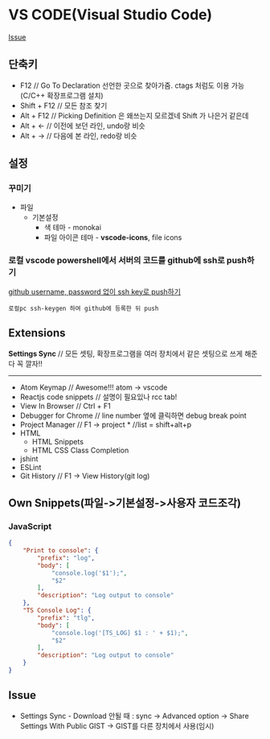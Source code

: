 # VS CODE(Visual Studio Code)
[Issue](https://github.com/qvil/TIL/blob/master/tools/vscode.md#issue)

## 단축키
- F12 // Go To Declaration 선언한 곳으로 찾아가줌. ctags 처럼도 이용 가능(C/C++ 확장프로그램 설치)
- Shift + F12 // 모든 참조 찾기
- Alt + F12 // Picking Definition 은 왜쓰는지 모르겠네 Shift 가 나은거 같은데
- Alt + <- // 이전에 보던 라인, undo랑 비슷
- Alt + -> // 다음에 본 라인, redo랑 비슷

## 설정

### 꾸미기

- 파일
  + 기본설정 
    * 색 테마 - monokai
    * 파일 아이콘 테마 - **vscode-icons**, file icons

### 로컬  vscode powershell에서 서버의 코드를 github에 ssh로 push하기
[github username, password 없이 ssh key로 push하기](https://github.com/qvil/TIL/blob/master/git/ssh.md#github-username-password-없이-ssh-key로-push하기)
```
로컬pc ssh-keygen 하여 github에 등록한 뒤 push
```


## Extensions
**Settings Sync** // 모든 셋팅, 확장프로그램을 여러 장치에서 같은 셋팅으로 쓰게 해준다 꼭 깔자!!

***

* Atom Keymap // Awesome!!! atom -> vscode
* Reactjs code snippets // 설명이 필요있나 rcc tab!
* View In Browser // Ctrl + F1
* Debugger for Chrome // line number 옆에 클릭하면 debug break point
* Project Manager // F1 -> project * //list = shift+alt+p
* HTML
  * HTML Snippets
  * HTML CSS Class Completion
* jshint
* ESLint
* Git History // F1 -> View History(git log)

## Own Snippets(파일->기본설정->사용자 코드조각)

### JavaScript
```json
{
	"Print to console": {
		"prefix": "log",
		"body": [
			"console.log('$1');",
			"$2"
		],
		"description": "Log output to console"
	},
	"TS Console Log": {
		"prefix": "tlg",
		"body": [
			"console.log('[TS_LOG] $1 : ' + $1);",
			"$2"
		],
		"description": "Log output to console"
	}
}
```

## Issue
- Settings Sync - Download 안될 때 : sync -> Advanced option -> Share Settings With Public GIST -> GIST를 다른 장치에서 사용(임시)
